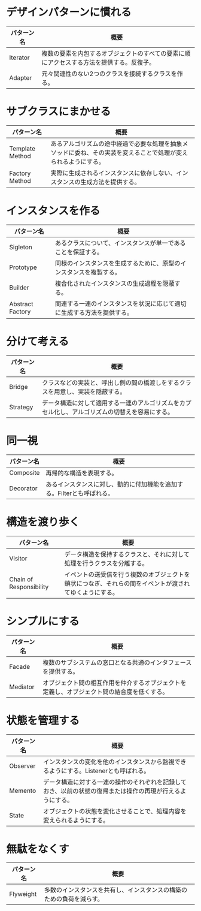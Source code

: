 # デザインパターンに慣れる

| パターン名 | 概要 |
| ---------- | ---- |
| Iterator | 複数の要素を内包するオブジェクトのすべての要素に順にアクセスする方法を提供する。反復子。 |
| Adapter | 元々関連性のない2つのクラスを接続するクラスを作る。 |

# サブクラスにまかせる

| パターン名 | 概要 |
| ---------- | ---- |
| Template Method | あるアルゴリズムの途中経過で必要な処理を抽象メソッドに委ね、その実装を変えることで処理が変えられるようにする。
| Factory Method | 実際に生成されるインスタンスに依存しない、インスタンスの生成方法を提供する。 |

# インスタンスを作る

| パターン名 | 概要 |
| ---------- | ---- |
| Sigleton | あるクラスについて、インスタンスが単一であることを保証する。 |
| Prototype | 同様のインスタンスを生成するために、原型のインスタンスを複製する。 |
| Builder | 複合化されたインスタンスの生成過程を隠蔽する。 |
| Abstract Factory | 関連する一連のインスタンスを状況に応じて適切に生成する方法を提供する。 |

# 分けて考える

| パターン名 | 概要 |
| ---------- | ---- |
| Bridge | クラスなどの実装と、呼出し側の間の橋渡しをするクラスを用意し、実装を隠蔽する。 |
| Strategy | データ構造に対して適用する一連のアルゴリズムをカプセル化し、アルゴリズムの切替えを容易にする。 |

# 同一視

| パターン名 | 概要 |
| ---------- | ---- |
| Composite | 再帰的な構造を表現する。 |
| Decorator | あるインスタンスに対し、動的に付加機能を追加する。Filterとも呼ばれる。 |

# 構造を渡り歩く 

| パターン名 | 概要 |
| ---------- | ---- |
| Visitor | データ構造を保持するクラスと、それに対して処理を行うクラスを分離する。 | 
| Chain of Responsibility | イベントの送受信を行う複数のオブジェクトを鎖状につなぎ、それらの間をイベントが渡されてゆくようにする。 | 

# シンプルにする

| パターン名 | 概要 |
| ---------- | ---- |
| Facade | 複数のサブシステムの窓口となる共通のインタフェースを提供する。 |
| Mediator | オブジェクト間の相互作用を仲介するオブジェクトを定義し、オブジェクト間の結合度を低くする。 |


# 状態を管理する

| パターン名 | 概要 |
| ---------- | ---- |
| Observer | インスタンスの変化を他のインスタンスから監視できるようにする。Listenerとも呼ばれる。 | 
| Memento | データ構造に対する一連の操作のそれぞれを記録しておき、以前の状態の復帰または操作の再現が行えるようにする。 |
| State | オブジェクトの状態を変化させることで、処理内容を変えられるようにする。 |

# 無駄をなくす

| パターン名 | 概要 |
| ---------- | ---- |
| Flyweight | 多数のインスタンスを共有し、インスタンスの構築のための負荷を減らす。 |
